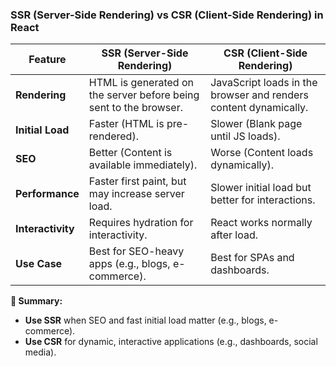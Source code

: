 ### **SSR (Server-Side Rendering) vs CSR (Client-Side Rendering) in React**  

| Feature          | **SSR (Server-Side Rendering)** | **CSR (Client-Side Rendering)** |
|-----------------|--------------------------------|--------------------------------|
| **Rendering**    | HTML is generated on the server before being sent to the browser. | JavaScript loads in the browser and renders content dynamically. |
| **Initial Load** | Faster (HTML is pre-rendered). | Slower (Blank page until JS loads). |
| **SEO**         | Better (Content is available immediately). | Worse (Content loads dynamically). |
| **Performance** | Faster first paint, but may increase server load. | Slower initial load but better for interactions. |
| **Interactivity** | Requires hydration for interactivity. | React works normally after load. |
| **Use Case**    | Best for SEO-heavy apps (e.g., blogs, e-commerce). | Best for SPAs and dashboards. |

**📝 Summary:**  
- **Use SSR** when SEO and fast initial load matter (e.g., blogs, e-commerce).  
- **Use CSR** for dynamic, interactive applications (e.g., dashboards, social media).